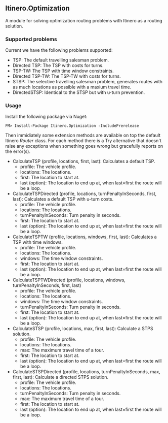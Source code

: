 Itinero.Optimization
--------------------

A module for solving optimization routing problems with Itinero as a routing solution.

### Supported problems

Current we have the following problems supported:

- TSP: The default travelling salesman problem.
- Directed TSP: The TSP with costs for turns.
- TSP-TW: The TSP with time window constraints.
- Directed TSP-TW: The TSP-TW with costs for turns.
- STSP: The selective travelling salesman problem, generates routes with as much locations as possible with a maxium travel time.
- DirectedSTSP: Identical to the STSP but with u-turn prevention.

### Usage

Install the following package via Nuget:

    PM> Install-Package Itinero.Optimization -IncludePrerelease

Then immidiately some extension methods are available on top the default Itinero _Router_ class. For each method there is a Try alternative that doesn't raise any exceptions when something goes wrong but gracefully reports on the error(s).

- CalculateTSP (profile, locations, first, last): Calculates a default TSP.
  - profile: The vehicle profile.
  - locations: The locations.
  - first: The location to start at.
  - last (option): The location to end up at, when last=first the route will be a loop.
- CalculateTSPDirected (profile, locations, turnPenaltyInSeconds, first, last): Calculates a default TSP with u-turn costs.
  - profile: The vehicle profile.
  - locations: The locations.
  - turnPenaltyInSeconds: Turn penalty in seconds.
  - first: The location to start at.
  - last (option): The location to end up at, when last=first the route will be a loop.
- CalculateTSPTW (profile, locations, windows, first, last): Calculates a TSP with time windows.
  - profile: The vehicle profile.
  - locations: The locations.
  - windows: The time window constraints.
  - first: The location to start at.
  - last (option): The location to end up at, when last=first the route will be a loop.
- CalculateTSPTWDirected  (profile, locations, windows, turnPenaltyInSeconds, first, last)
  - profile: The vehicle profile.
  - locations: The locations.
  - windows: The time window constraints.
  - turnPenaltyInSeconds: Turn penalty in seconds.
  - first: The location to start at.
  - last (option): The location to end up at, when last=first the route will be a loop.
- CalculateSTSP (profile, locations, max, first, last): Calculate a STPS solution.
  - profile: The vehicle profile.
  - locations: The locations.
  - max: The maximum travel time of a tour.
  - first: The location to start at.
  - last (option): The location to end up at, when last=first the route will be a loop.
- CalculateSTSPDirected (profile, locations, turnPenaltyInSeconds, max, first, last): Calculate a directed STPS solution.
  - profile: The vehicle profile.
  - locations: The locations.
  - turnPenaltyInSeconds: Turn penalty in seconds.
  - max: The maximum travel time of a tour.
  - first: The location to start at.
  - last (option): The location to end up at, when last=first the route will be a loop.
  
